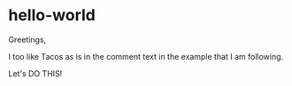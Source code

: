 # hello-world

Greetings,

I too like Tacos as is in the comment text in the example that I am following.

Let's DO THIS!
